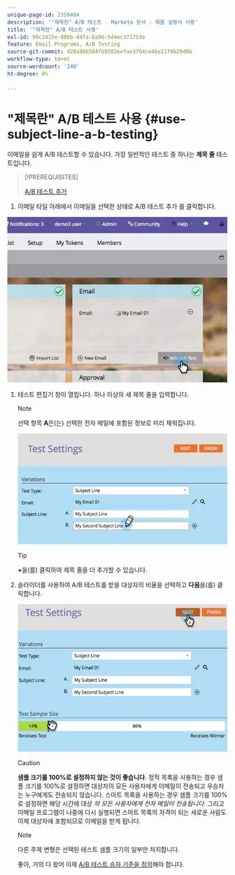 ```yaml
---
unique-page-id: 2359494
description: '"제목란" A/B 테스트 - Marketo 문서 - 제품 설명서 사용'
title: '"제목란" A/B 테스트 사용'
exl-id: 99c2415e-886b-44fa-ba96-5d4ec371753e
feature: Email Programs, A/B Testing
source-git-commit: d20a9bb584f69282eefae3704ce4be2179b29d0b
workflow-type: tm+mt
source-wordcount: '240'
ht-degree: 0%

---
```


# &quot;제목란&quot; A/B 테스트 사용 {#use-subject-line-a-b-testing}

이메일을 쉽게 A/B 테스트할 수 있습니다. 가장 일반적인 테스트 중 하나는 **제목 줄** 테스트입니다.

>[!PREREQUISITES]
>
>[A/B 테스트 추가](/help/marketo/product-docs/email-marketing/email-programs/email-program-actions/email-test-a-b-test/add-an-a-b-test.md)

1. 이메일 타일 아래에서 이메일을 선택한 상태로 A/B 테스트 추가 를 클릭합니다.

![](assets/image2014-9-12-15-3a6-3a2.png)

1. 테스트 편집기 창이 열립니다. 하나 이상의 새 제목 줄을 입력합니다.

   >[!NOTE]
   >
   >선택 항목 **A**&#x200B;은(는) 선택한 전자 메일에 포함된 정보로 미리 채워집니다.

   ![](assets/image2014-9-12-15-3a9-3a14.png)

   >[!TIP]
   >
   >**+**&#x200B;을(를) 클릭하여 제목 줄을 더 추가할 수 있습니다.

1. 슬라이더를 사용하여 A/B 테스트를 받을 대상자의 비율을 선택하고 **다음**&#x200B;을(를) 클릭합니다.

   ![](assets/image2014-9-12-15-3a10-3a4.png)

   >[!CAUTION]
   >
   >**샘플 크기를 100%로 설정하지 않는 것이 좋습니다**. 정적 목록을 사용하는 경우 샘플 크기를 100%로 설정하면 대상자의 모든 사용자에게 이메일이 전송되고 우승자는 누구에게도 전송되지 않습니다. 스마트 목록을 사용하는 경우 샘플 크기를 100%로 설정하면 해당 시간에 대상 _의 모든 사용자에게 전자 메일이 전송됩니다_. 그리고 이메일 프로그램이 나중에 다시 실행되면 스마트 목록의 자격이 되는 새로운 사람도 이제 대상자에 포함되므로 이메일을 받게 됩니다.

   >[!NOTE]
   >
   >다른 주제 변형은 선택된 테스트 샘플 크기의 일부만 차지합니다.

   좋아, 거의 다 왔어 이제 [A/B 테스트 승자 기준을 정의](/help/marketo/product-docs/email-marketing/email-programs/email-program-actions/email-test-a-b-test/define-the-a-b-test-winner-criteria.md)해야 합니다.
